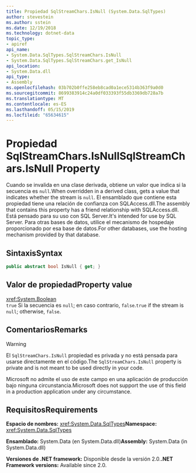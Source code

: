 ```yaml
---
title: Propiedad SqlStreamChars.IsNull (System.Data.SqlTypes)
author: stevestein
ms.author: sstein
ms.date: 12/19/2018
ms.technology: dotnet-data
topic_type:
- apiref
api_name:
- System.Data.SqlTypes.SqlStreamChars.IsNull
- System.Data.SqlTypes.SqlStreamChars.get_IsNull
api_location:
- System.Data.dll
api_type:
- Assembly
ms.openlocfilehash: 03b702b0ffe258eb8cad0a1ece5314b363f9a0d0
ms.sourcegitcommit: 8699383914c24a0df033393f55db3369db728a7b
ms.translationtype: MT
ms.contentlocale: es-ES
ms.lasthandoff: 05/15/2019
ms.locfileid: "65634615"
---
```

# <a name="sqlstreamcharsisnull-property"></a><span data-ttu-id="6b7cd-102">Propiedad SqlStreamChars.IsNull</span><span class="sxs-lookup"><span data-stu-id="6b7cd-102">SqlStreamChars.IsNull Property</span></span>

<span data-ttu-id="6b7cd-103">Cuando se invalida en una clase derivada, obtiene un valor que indica si la secuencia es `null`.</span><span class="sxs-lookup"><span data-stu-id="6b7cd-103">When overridden in a derived class, gets a value that indicates whether the stream is `null`.</span></span> <span data-ttu-id="6b7cd-104">El ensamblado que contiene esta propiedad tiene una relación de confianza con SQLAccess.dll.</span><span class="sxs-lookup"><span data-stu-id="6b7cd-104">The assembly that contains this property has a friend relationship with SQLAccess.dll.</span></span> <span data-ttu-id="6b7cd-105">Está pensado para su uso con SQL Server.</span><span class="sxs-lookup"><span data-stu-id="6b7cd-105">It's intended for use by SQL Server.</span></span> <span data-ttu-id="6b7cd-106">Para otras bases de datos, utilice el mecanismo de hospedaje proporcionado por esa base de datos.</span><span class="sxs-lookup"><span data-stu-id="6b7cd-106">For other databases, use the hosting mechanism provided by that database.</span></span>

## <a name="syntax"></a><span data-ttu-id="6b7cd-107">Sintaxis</span><span class="sxs-lookup"><span data-stu-id="6b7cd-107">Syntax</span></span>

```csharp
public abstract bool IsNull { get; }
```

## <a name="property-value"></a><span data-ttu-id="6b7cd-108">Valor de propiedad</span><span class="sxs-lookup"><span data-stu-id="6b7cd-108">Property value</span></span>

<xref:System.Boolean>\
<span data-ttu-id="6b7cd-109">`true` Si la secuencia es `null`; en caso contrario, `false`.</span><span class="sxs-lookup"><span data-stu-id="6b7cd-109">`true` if the stream is `null`; otherwise, `false`.</span></span>

## <a name="remarks"></a><span data-ttu-id="6b7cd-110">Comentarios</span><span class="sxs-lookup"><span data-stu-id="6b7cd-110">Remarks</span></span>

> [!WARNING]
> <span data-ttu-id="6b7cd-111">El `SqlStreamChars.IsNull` propiedad es privada y no está pensada para usarse directamente en el código.</span><span class="sxs-lookup"><span data-stu-id="6b7cd-111">The `SqlStreamChars.IsNull` property is private and is not meant to be used directly in your code.</span></span>
>
> <span data-ttu-id="6b7cd-112">Microsoft no admite el uso de este campo en una aplicación de producción bajo ninguna circunstancia.</span><span class="sxs-lookup"><span data-stu-id="6b7cd-112">Microsoft does not support the use of this field in a production application under any circumstance.</span></span>

## <a name="requirements"></a><span data-ttu-id="6b7cd-113">Requisitos</span><span class="sxs-lookup"><span data-stu-id="6b7cd-113">Requirements</span></span>

<span data-ttu-id="6b7cd-114">**Espacio de nombres:** <xref:System.Data.SqlTypes></span><span class="sxs-lookup"><span data-stu-id="6b7cd-114">**Namespace:** <xref:System.Data.SqlTypes></span></span>

<span data-ttu-id="6b7cd-115">**Ensamblado:** System.Data (en System.Data.dll)</span><span class="sxs-lookup"><span data-stu-id="6b7cd-115">**Assembly:** System.Data (in System.Data.dll)</span></span>

<span data-ttu-id="6b7cd-116">**Versiones de .NET framework:** Disponible desde la versión 2.0.</span><span class="sxs-lookup"><span data-stu-id="6b7cd-116">**.NET Framework versions:** Available since 2.0.</span></span>
